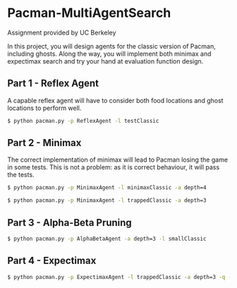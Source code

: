 # Pacman-MultiAgentSearch
Assignment provided by UC Berkeley

In this project, you will design agents for the classic version of Pacman, including ghosts. Along the way, you will implement both minimax and expectimax search and try your hand at evaluation function design.


## Part 1 - Reflex Agent

A capable reflex agent will have to consider both food locations and ghost locations to perform well. 

```bash
$ python pacman.py -p ReflexAgent -l testClassic
```

## Part 2 - Minimax

The correct implementation of minimax will lead to Pacman losing the game in some tests. This is not a problem: as it is correct behaviour, it will pass the tests.

```bash
$ python pacman.py -p MinimaxAgent -l minimaxClassic -a depth=4
```

```bash
$ python pacman.py -p MinimaxAgent -l trappedClassic -a depth=3
```

## Part 3 - Alpha-Beta Pruning

```bash
$ python pacman.py -p AlphaBetaAgent -a depth=3 -l smallClassic
```

## Part 4 - Expectimax


```bash
$ python pacman.py -p ExpectimaxAgent -l trappedClassic -a depth=3 -q -n 10
```




